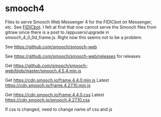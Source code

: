 # smooch4
Files to serve Smooch Web Messenger 4 for the FIDICbot on Messenger, etc. See <a href="http://www.fidic.tips/fidicbot/chatbot.html">FIDICbot</a>.
I felt at first that one cannot serve the Smooch files from gitraw since there is a post to /appusers/upgrade in smooch_4_0_0d_frame.js. Right now this seems not to be a problem.

See https://github.com/smooch/smooch-web

See https://github.com/smooch/smooch-web/releases for releases

Get https://github.com/smooch/smooch-web/blob/master/smooch.4.5.4.min.js

Get https://cdn.smooch.io/frame.4.4.0.min.js
Latest https://cdn.smooch.io/frame.4.27.10.min.js

Get https://cdn.smooch.io/frame.4.4.0.css
Latest https://cdn.smooch.io/smooch.4.27.10.css

If css is changed, need to change name of css and js
